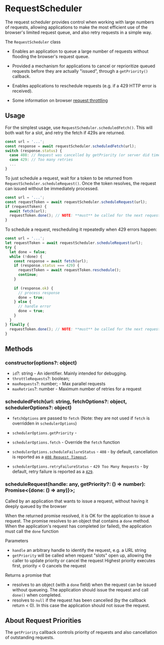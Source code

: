 # RequestScheduler

The request scheduler provides control when working with large numbers of requests, allowing applications to make the most efficient use of the browser's limited request queue, and also retry requests in a simple way.

The `RequestScheduler` class
- Enables an application to queue a large number of requests without flooding the browser's request queue.
- Provided a mechanism for applications to cancel or reprioritize queued requests before they are actually "issued", through a `getPriority()` callback.
- Enables applications to reschedule requests (e.g. if a 429 HTTP error is received).


- Some information on browser [request throttling](https://docs.pushtechnology.com/cloud/latest/manual/html/designguide/solution/support/connection_limitations.html)

## Usage

For the simplest usage, use `RequestScheduler.scheduledFetch()`. This will both wait for a slot, and retry the fetch if 429s are returned.

```js
const url = '...';
const response = await requestScheduler.scheduledFetch(url);
switch (response.status) {
  case 408: // Request was cancelled by getPriority (or server did time out...)
  case 429: // Too many retries
  ...
}
```

To just schedule a request, wait for a token to be returned from `RequestScheduler.scheduleRequest()`. Once the token resolves, the request can issued without be immediately processed.

```js
const url = '...';
const requestToken = await requestScheduler.scheduleRequest(url);
if (requestToken) {
  await fetch(url);
  requestToken.done(); // NOTE: **must** be called for the next request in queue to resolve
}
```

To schedule a request, rescheduling it repeatedly when 429 errors happen:

```js
const url = '...';
let requestToken = await requestScheduler.scheduleRequest(url);
try {
  let done = false;
  while (!done) {
    const response = await fetch(url);
    if (response.status === 429) {
      requestToken = await requestToken.reschedule();
      continue;
    } 
    
    if (response.ok) {
      // process response
      done = true;
    } else {
      // handle error
      done = true;
    }
  }
} finally {
  requestToken.done(); // NOTE: **must** be called for the next request in queue to resolve
}
```

## Methods

### constructor(options?: object)

- `id`?: string - An identifier. Mainly intended for debugging.
- `throttleRequests`?: boolean;
- `maxRequests`?: number; - Max parallel requests
- `maxRetries`?: number - Maximum number of retries for a request

### scheduledFetch(url: string, fetchOptions?: object, schedulerOptions?: object)

- `fetchOptions` are passed to `fetch` (Note: they are not used if `fetch` is overridden in `schedulerOptions`)

- `schedulerOptions.getPriority` - 
- `schedulerOptions.fetch` - Override the `fetch` function
- `schedulerOptions.scheduleFailureStatus` - `408` - by default, cancellation is reported as a [`408 Request Timeout`](https://developer.mozilla.org/en-US/docs/Web/HTTP/Status/408).
- `schedulerOptions.retryFailureStatus` - `429 Too Many Requests` - by default, retry failure is reported as a [`429`](https://developer.mozilla.org/en-US/docs/Web/HTTP/Status/429).


### scheduleRequest(handle: any, getPriority?: () => number): Promise<{done: () => any)}>;

Called by an application that wants to issue a request, without having it deeply queued by the browser

When the returned promise resolved, it is OK for the application to issue a request.
The promise resolves to an object that contains a `done` method.
When the application's request has completed (or failed), the application must call the `done` function

Parameters

- `handle` an arbitrary handle to identify the request, e.g. a URL string
- `getPriority` will be called when request "slots" open up,
  allowing the caller to update priority or cancel the request
  Highest priority executes first, priority < 0 cancels the request

Returns a promise that

- resolves to an object (with a `done` field) when the request can be issued without queueing. The application should issue the request and call `done()` when completed.
- resolves to `null` if the request has been cancelled (by the callback return < 0).
  In this case the application should not issue the request.

## About Request Priorities

The `getPriority` callback controls priority of requests and also cancellation of outstanding requests.
